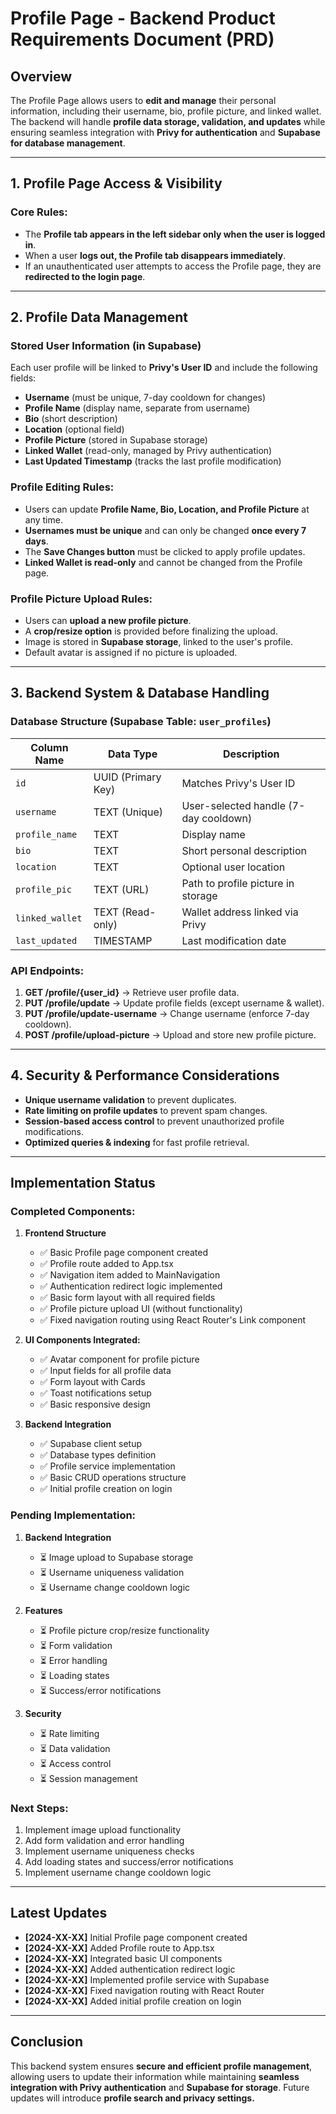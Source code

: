 # **Profile Page - Backend Product Requirements Document (PRD)**

## **Overview**
The Profile Page allows users to **edit and manage** their personal information, including their username, bio, profile picture, and linked wallet. The backend will handle **profile data storage, validation, and updates** while ensuring seamless integration with **Privy for authentication** and **Supabase for database management**.

---

## **1. Profile Page Access & Visibility**
### **Core Rules:**
- The **Profile tab appears in the left sidebar only when the user is logged in**.
- When a user **logs out, the Profile tab disappears immediately**.
- If an unauthenticated user attempts to access the Profile page, they are **redirected to the login page**.

---

## **2. Profile Data Management**
### **Stored User Information (in Supabase)**
Each user profile will be linked to **Privy's User ID** and include the following fields:
- **Username** (must be unique, 7-day cooldown for changes)
- **Profile Name** (display name, separate from username)
- **Bio** (short description)
- **Location** (optional field)
- **Profile Picture** (stored in Supabase storage)
- **Linked Wallet** (read-only, managed by Privy authentication)
- **Last Updated Timestamp** (tracks the last profile modification)

### **Profile Editing Rules:**
- Users can update **Profile Name, Bio, Location, and Profile Picture** at any time.
- **Usernames must be unique** and can only be changed **once every 7 days**.
- The **Save Changes button** must be clicked to apply profile updates.
- **Linked Wallet is read-only** and cannot be changed from the Profile page.

### **Profile Picture Upload Rules:**
- Users can **upload a new profile picture**.
- A **crop/resize option** is provided before finalizing the upload.
- Image is stored in **Supabase storage**, linked to the user's profile.
- Default avatar is assigned if no picture is uploaded.

---

## **3. Backend System & Database Handling**
### **Database Structure (Supabase Table: `user_profiles`)**
| Column Name      | Data Type  | Description |
|----------------|-----------|-------------|
| `id`           | UUID (Primary Key) | Matches Privy's User ID |
| `username`     | TEXT (Unique) | User-selected handle (7-day cooldown) |
| `profile_name` | TEXT | Display name |
| `bio`          | TEXT | Short personal description |
| `location`     | TEXT | Optional user location |
| `profile_pic`  | TEXT (URL) | Path to profile picture in storage |
| `linked_wallet` | TEXT (Read-only) | Wallet address linked via Privy |
| `last_updated` | TIMESTAMP | Last modification date |

### **API Endpoints:**
1. **GET /profile/{user_id}** → Retrieve user profile data.
2. **PUT /profile/update** → Update profile fields (except username & wallet).
3. **PUT /profile/update-username** → Change username (enforce 7-day cooldown).
4. **POST /profile/upload-picture** → Upload and store new profile picture.

---

## **4. Security & Performance Considerations**
- **Unique username validation** to prevent duplicates.
- **Rate limiting on profile updates** to prevent spam changes.
- **Session-based access control** to prevent unauthorized profile modifications.
- **Optimized queries & indexing** for fast profile retrieval.

---

## **Implementation Status**

### **Completed Components:**
1. **Frontend Structure**
   - ✅ Basic Profile page component created
   - ✅ Profile route added to App.tsx
   - ✅ Navigation item added to MainNavigation
   - ✅ Authentication redirect logic implemented
   - ✅ Basic form layout with all required fields
   - ✅ Profile picture upload UI (without functionality)
   - ✅ Fixed navigation routing using React Router's Link component

2. **UI Components Integrated:**
   - ✅ Avatar component for profile picture
   - ✅ Input fields for all profile data
   - ✅ Form layout with Cards
   - ✅ Toast notifications setup
   - ✅ Basic responsive design

3. **Backend Integration**
   - ✅ Supabase client setup
   - ✅ Database types definition
   - ✅ Profile service implementation
   - ✅ Basic CRUD operations structure
   - ✅ Initial profile creation on login

### **Pending Implementation:**
1. **Backend Integration**
   - ⏳ Image upload to Supabase storage
   - ⏳ Username uniqueness validation
   - ⏳ Username change cooldown logic

2. **Features**
   - ⏳ Profile picture crop/resize functionality
   - ⏳ Form validation
   - ⏳ Error handling
   - ⏳ Loading states
   - ⏳ Success/error notifications

3. **Security**
   - ⏳ Rate limiting
   - ⏳ Data validation
   - ⏳ Access control
   - ⏳ Session management

### **Next Steps:**
1. Implement image upload functionality
2. Add form validation and error handling
3. Implement username uniqueness checks
4. Add loading states and success/error notifications
5. Implement username change cooldown logic

---

## **Latest Updates**
- **[2024-XX-XX]** Initial Profile page component created
- **[2024-XX-XX]** Added Profile route to App.tsx
- **[2024-XX-XX]** Integrated basic UI components
- **[2024-XX-XX]** Added authentication redirect logic
- **[2024-XX-XX]** Implemented profile service with Supabase
- **[2024-XX-XX]** Fixed navigation routing with React Router
- **[2024-XX-XX]** Added initial profile creation on login

---

## **Conclusion**
This backend system ensures **secure and efficient profile management**, allowing users to update their information while maintaining **seamless integration with Privy authentication** and **Supabase for storage**. Future updates will introduce **profile search and privacy settings.**


